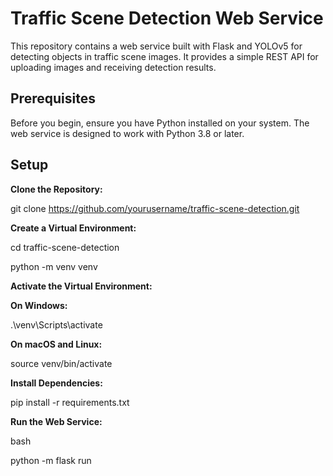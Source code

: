 
# Traffic Scene Detection Web Service

This repository contains a web service built with Flask and YOLOv5 for detecting objects in traffic scene images. It provides a simple REST API for uploading images and receiving detection results.

## Prerequisites  

Before you begin, ensure you have Python installed on your system. The web service is designed to work with Python 3.8 or later.

## Setup

**Clone the Repository:**


git clone https://github.com/yourusername/traffic-scene-detection.git

**Create a Virtual Environment:**


cd traffic-scene-detection

python -m venv venv

**Activate the Virtual Environment:**

**On Windows:**


.\venv\Scripts\activate

**On macOS and Linux:**


source venv/bin/activate

**Install Dependencies:**


pip install -r requirements.txt

**Run the Web Service:**

bash

python -m flask run
